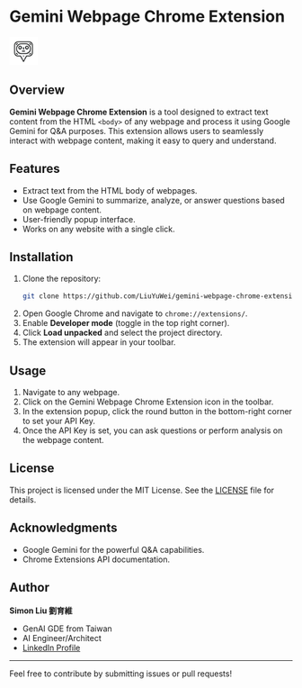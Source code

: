 # Gemini Webpage Chrome Extension

<img src="icon.png" alt="Logo" width="50" />

## Overview

**Gemini Webpage Chrome Extension** is a tool designed to extract text content from the HTML `<body>` of any webpage and process it using Google Gemini for Q&A purposes. This extension allows users to seamlessly interact with webpage content, making it easy to query and understand.

## Features

- Extract text from the HTML body of webpages.
- Use Google Gemini to summarize, analyze, or answer questions based on webpage content.
- User-friendly popup interface.
- Works on any website with a single click.

## Installation

1. Clone the repository:
   ```bash
   git clone https://github.com/LiuYuWei/gemini-webpage-chrome-extension.git
   ```
2. Open Google Chrome and navigate to `chrome://extensions/`.
3. Enable **Developer mode** (toggle in the top right corner).
4. Click **Load unpacked** and select the project directory.
5. The extension will appear in your toolbar.

## Usage

1. Navigate to any webpage.
2. Click on the Gemini Webpage Chrome Extension icon in the toolbar.
3. In the extension popup, click the round button in the bottom-right corner to set your API Key.
4. Once the API Key is set, you can ask questions or perform analysis on the webpage content.

## License

This project is licensed under the MIT License. See the [LICENSE](LICENSE) file for details.

## Acknowledgments

- Google Gemini for the powerful Q&A capabilities.
- Chrome Extensions API documentation.

## Author

**Simon Liu 劉育維**  
- GenAI GDE from Taiwan
- AI Engineer/Architect  
- [LinkedIn Profile](https://linkedin.com/feed/simonliuyuwei)

---

Feel free to contribute by submitting issues or pull requests!
